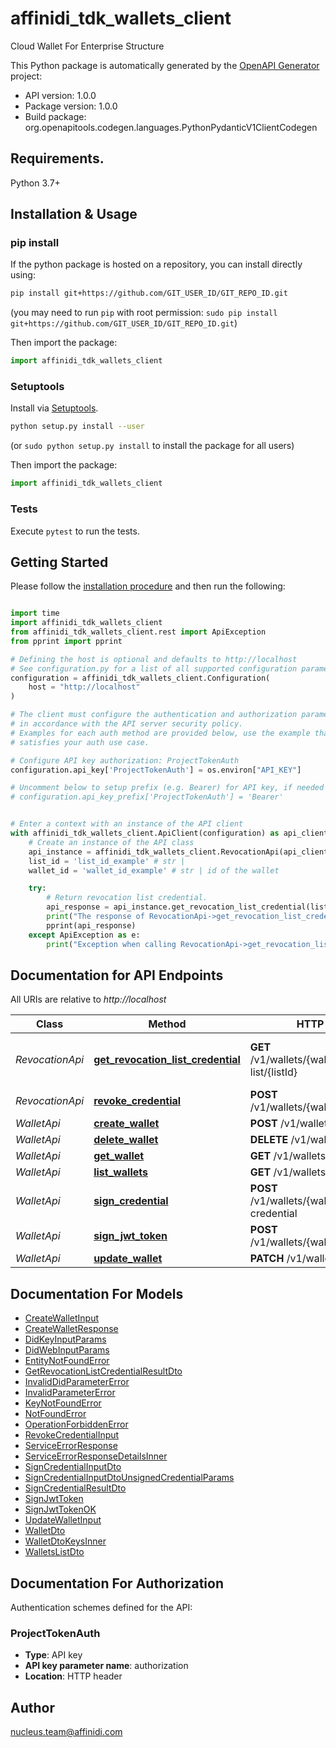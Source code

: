 # affinidi_tdk_wallets_client

Cloud Wallet For Enterprise Structure

This Python package is automatically generated by the [OpenAPI Generator](https://openapi-generator.tech) project:

- API version: 1.0.0
- Package version: 1.0.0
- Build package: org.openapitools.codegen.languages.PythonPydanticV1ClientCodegen

## Requirements.

Python 3.7+

## Installation & Usage

### pip install

If the python package is hosted on a repository, you can install directly using:

```sh
pip install git+https://github.com/GIT_USER_ID/GIT_REPO_ID.git
```

(you may need to run `pip` with root permission: `sudo pip install git+https://github.com/GIT_USER_ID/GIT_REPO_ID.git`)

Then import the package:

```python
import affinidi_tdk_wallets_client
```

### Setuptools

Install via [Setuptools](http://pypi.python.org/pypi/setuptools).

```sh
python setup.py install --user
```

(or `sudo python setup.py install` to install the package for all users)

Then import the package:

```python
import affinidi_tdk_wallets_client
```

### Tests

Execute `pytest` to run the tests.

## Getting Started

Please follow the [installation procedure](#installation--usage) and then run the following:

```python

import time
import affinidi_tdk_wallets_client
from affinidi_tdk_wallets_client.rest import ApiException
from pprint import pprint

# Defining the host is optional and defaults to http://localhost
# See configuration.py for a list of all supported configuration parameters.
configuration = affinidi_tdk_wallets_client.Configuration(
    host = "http://localhost"
)

# The client must configure the authentication and authorization parameters
# in accordance with the API server security policy.
# Examples for each auth method are provided below, use the example that
# satisfies your auth use case.

# Configure API key authorization: ProjectTokenAuth
configuration.api_key['ProjectTokenAuth'] = os.environ["API_KEY"]

# Uncomment below to setup prefix (e.g. Bearer) for API key, if needed
# configuration.api_key_prefix['ProjectTokenAuth'] = 'Bearer'


# Enter a context with an instance of the API client
with affinidi_tdk_wallets_client.ApiClient(configuration) as api_client:
    # Create an instance of the API class
    api_instance = affinidi_tdk_wallets_client.RevocationApi(api_client)
    list_id = 'list_id_example' # str |
    wallet_id = 'wallet_id_example' # str | id of the wallet

    try:
        # Return revocation list credential.
        api_response = api_instance.get_revocation_list_credential(list_id, wallet_id)
        print("The response of RevocationApi->get_revocation_list_credential:\n")
        pprint(api_response)
    except ApiException as e:
        print("Exception when calling RevocationApi->get_revocation_list_credential: %s\n" % e)

```

## Documentation for API Endpoints

All URIs are relative to _http://localhost_

| Class           | Method                                                                                     | HTTP request                                            | Description                        |
| --------------- | ------------------------------------------------------------------------------------------ | ------------------------------------------------------- | ---------------------------------- |
| _RevocationApi_ | [**get_revocation_list_credential**](docs/RevocationApi.md#get_revocation_list_credential) | **GET** /v1/wallets/{walletId}/revocation-list/{listId} | Return revocation list credential. |
| _RevocationApi_ | [**revoke_credential**](docs/RevocationApi.md#revoke_credential)                           | **POST** /v1/wallets/{walletId}/revoke                  | Revoke Credential.                 |
| _WalletApi_     | [**create_wallet**](docs/WalletApi.md#create_wallet)                                       | **POST** /v1/wallets                                    |
| _WalletApi_     | [**delete_wallet**](docs/WalletApi.md#delete_wallet)                                       | **DELETE** /v1/wallets/{walletId}                       |
| _WalletApi_     | [**get_wallet**](docs/WalletApi.md#get_wallet)                                             | **GET** /v1/wallets/{walletId}                          |
| _WalletApi_     | [**list_wallets**](docs/WalletApi.md#list_wallets)                                         | **GET** /v1/wallets                                     |
| _WalletApi_     | [**sign_credential**](docs/WalletApi.md#sign_credential)                                   | **POST** /v1/wallets/{walletId}/sign-credential         |
| _WalletApi_     | [**sign_jwt_token**](docs/WalletApi.md#sign_jwt_token)                                     | **POST** /v1/wallets/{walletId}/sign-jwt                |
| _WalletApi_     | [**update_wallet**](docs/WalletApi.md#update_wallet)                                       | **PATCH** /v1/wallets/{walletId}                        |

## Documentation For Models

- [CreateWalletInput](docs/CreateWalletInput.md)
- [CreateWalletResponse](docs/CreateWalletResponse.md)
- [DidKeyInputParams](docs/DidKeyInputParams.md)
- [DidWebInputParams](docs/DidWebInputParams.md)
- [EntityNotFoundError](docs/EntityNotFoundError.md)
- [GetRevocationListCredentialResultDto](docs/GetRevocationListCredentialResultDto.md)
- [InvalidDidParameterError](docs/InvalidDidParameterError.md)
- [InvalidParameterError](docs/InvalidParameterError.md)
- [KeyNotFoundError](docs/KeyNotFoundError.md)
- [NotFoundError](docs/NotFoundError.md)
- [OperationForbiddenError](docs/OperationForbiddenError.md)
- [RevokeCredentialInput](docs/RevokeCredentialInput.md)
- [ServiceErrorResponse](docs/ServiceErrorResponse.md)
- [ServiceErrorResponseDetailsInner](docs/ServiceErrorResponseDetailsInner.md)
- [SignCredentialInputDto](docs/SignCredentialInputDto.md)
- [SignCredentialInputDtoUnsignedCredentialParams](docs/SignCredentialInputDtoUnsignedCredentialParams.md)
- [SignCredentialResultDto](docs/SignCredentialResultDto.md)
- [SignJwtToken](docs/SignJwtToken.md)
- [SignJwtTokenOK](docs/SignJwtTokenOK.md)
- [UpdateWalletInput](docs/UpdateWalletInput.md)
- [WalletDto](docs/WalletDto.md)
- [WalletDtoKeysInner](docs/WalletDtoKeysInner.md)
- [WalletsListDto](docs/WalletsListDto.md)

<a id="documentation-for-authorization"></a>

## Documentation For Authorization

Authentication schemes defined for the API:
<a id="ProjectTokenAuth"></a>

### ProjectTokenAuth

- **Type**: API key
- **API key parameter name**: authorization
- **Location**: HTTP header

## Author

nucleus.team@affinidi.com
